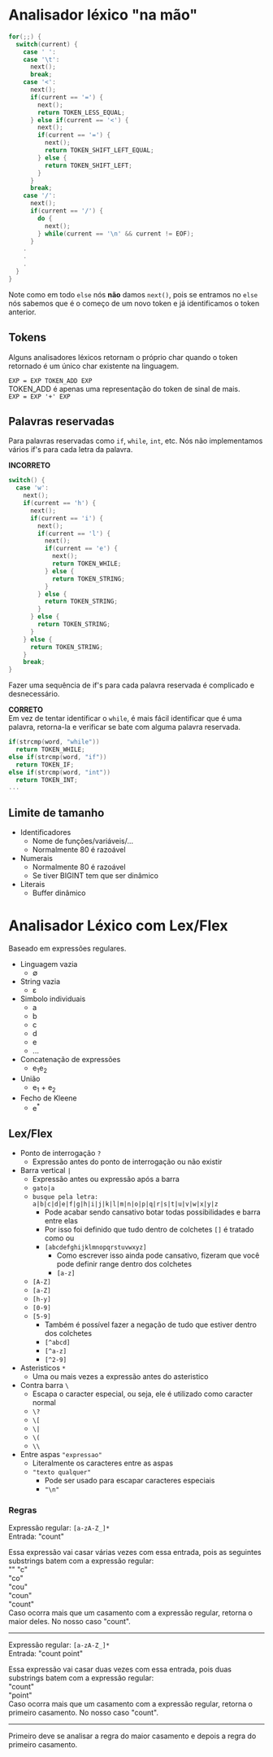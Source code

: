 # Analisador léxico "na mão"

```C
for(;;) {
  switch(current) {
    case ' ':
    case '\t':
      next();
      break;
    case '<':
      next();
      if(current == '=') {
        next();
        return TOKEN_LESS_EQUAL;
      } else if(current == '<') {
        next();
        if(current == '=') {
          next();
          return TOKEN_SHIFT_LEFT_EQUAL;
        } else {
          return TOKEN_SHIFT_LEFT;
        }
      }
      break;
    case '/':
      next();
      if(current == '/') {
        do {
          next();
        } while(current == '\n' && current != EOF);
      }
    .
    .
    .
  }
}
```

Note como em todo `else` nós **não** damos `next()`, pois se entramos no `else` nós sabemos que é o começo de um novo token e já identificamos o token anterior.

## Tokens
Alguns analisadores léxicos retornam o próprio char quando o token retornado é um único char existente na linguagem.  

`EXP = EXP TOKEN_ADD EXP`  
TOKEN_ADD é apenas uma representação do token de sinal de mais.  
`EXP = EXP '+' EXP`  

## Palavras reservadas
Para palavras reservadas como `if`, `while`, `int`, etc. Nós não implementamos vários if's para cada letra da palavra.  

**INCORRETO**  
```C
switch() {
  case 'w':
    next();
    if(current == 'h') {
      next();
      if(current == 'i') {
        next();
        if(current == 'l') {
          next();
          if(current == 'e') {
            next();
            return TOKEN_WHILE;
          } else {
            return TOKEN_STRING;
          }
        } else {
          return TOKEN_STRING;
        }
      } else {
        return TOKEN_STRING;
      }
    } else {
      return TOKEN_STRING;
    }
    break;
}
```

Fazer uma sequência de if's para cada palavra reservada é complicado e desnecessário.  

**CORRETO**  
Em vez de tentar identificar o `while`, é mais fácil identificar que é uma palavra, retorna-la e verificar se bate com alguma palavra reservada.  

```C
if(strcmp(word, "while"))
  return TOKEN_WHILE;
else if(strcmp(word, "if"))
  return TOKEN_IF;
else if(strcmp(word, "int"))
  return TOKEN_INT;
...
```

## Limite de tamanho

* Identificadores
  * Nome de funções/variáveis/...
  * Normalmente 80 é razoável
* Numerais
  * Normalmente 80 é razoável
  * Se tiver BIGINT tem que ser dinâmico
* Literais
  * Buffer dinâmico

# Analisador Léxico com Lex/Flex
Baseado em expressões regulares.

- Linguagem vazia
  - ∅
- String vazia
  - ε
- Simbolo individuais
  - a
  - b
  - c
  - d
  - e
  - ...
- Concatenação de expressões
  - e<sub>1</sub>e<sub>2</sub>
- União
  - e<sub>1</sub> + e<sub>2</sub>
- Fecho de Kleene
  - e<sup>\*</sup>

## Lex/Flex
  - Ponto de interrogação `?`
    - Expressão antes do ponto de interrogação ou não existir
  - Barra vertical `|`
    - Expressão antes ou expressão após a barra
    - `gato|a`
    - `busque pela letra: a|b|c|d|e|f|g|h|i|j|k|l|m|n|o|p|q|r|s|t|u|v|w|x|y|z`
      - Pode acabar sendo cansativo botar todas possibilidades e barra entre elas
      - Por isso foi definido que tudo dentro de colchetes `[]` é tratado como ou
      - `[abcdefghijklmnopqrstuvwxyz]`
        - Como escrever isso ainda pode cansativo, fizeram que você pode definir range dentro dos colchetes
        - `[a-z]`
	- `[A-Z]`
	- `[a-Z]`
	- `[h-y]`
	- `[0-9]`
	- `[5-9]`
	  - Também é possível fazer a negação de tudo que estiver dentro dos colchetes
	  - `[^abcd]`
	  - `[^a-z]`
	  - `[^2-9]`
  - Asteristicos `*`
    - Uma ou mais vezes a expressão antes do asteristico
  - Contra barra `\`
    - Escapa o caracter especial, ou seja, ele é utilizado como caracter normal
    - `\?`
    - `\[`
    - `\|`
    - `\(`
    - `\\`
  - Entre aspas `"expressao"`
    - Literalmente os caracteres entre as aspas
    - `"texto qualquer"`
      - Pode ser usado para escapar caracteres especiais
      - `"\n"`

### Regras
Expressão regular: `[a-zA-Z_]*`  
Entrada: "count"  

Essa expressão vai casar várias vezes com essa entrada, pois as seguintes substrings batem com a expressão regular:  
""
"c"  
"co"  
"cou"  
"coun"  
"count"  
Caso ocorra mais que um casamento com a expressão regular, retorna o maior deles. No nosso caso "count".  

---

Expressão regular: `[a-zA-Z_]*`  
Entrada: "count point"  

Essa expressão vai casar duas vezes com essa entrada, pois duas substrings batem com a expressão regular:  
"count"  
"point"  
Caso ocorra mais que um casamento com a expressão regular, retorna o primeiro casamento. No nosso caso "count".  

---

Primeiro deve se analisar a regra do maior casamento e depois a regra do primeiro casamento.  

